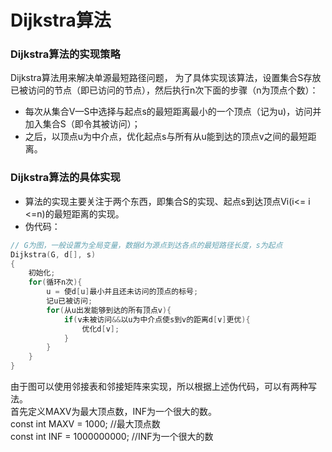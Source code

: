 # Dijkstra算法
### Dijkstra算法的实现策略
Dijkstra算法用来解决单源最短路径问题， 为了具体实现该算法，设置集合S存放已被访问的节点（即已访问的节点），然后执行n次下面的步骤（n为顶点个数）：
- 每次从集合V—S中选择与起点s的最短距离最小的一个顶点（记为u)，访问并加入集合S（即令其被访问）；
- 之后，以顶点u为中介点，优化起点s与所有从u能到达的顶点v之间的最短距离。
### Dijkstra算法的具体实现
- 算法的实现主要关注于两个东西，即集合S的实现、起点s到达顶点Vi(i<= i <=n)的最短距离的实现。
- 伪代码：
```c++
// G为图，一般设置为全局变量，数据d为源点到达各点的最短路径长度，s为起点
Dijkstra(G, d[], s)
{
    初始化;
    for(循环n次){
        u = 使d[u]最小并且还未访问的顶点的标号;
        记u已被访问;
        for(从u出发能够到达的所有顶点v){
            if(v未被访问&&以u为中介点使s到v的距离d[v]更优){
                优化d[v];
            }
        }
    }
}           
```
由于图可以使用邻接表和邻接矩阵来实现，所以根据上述伪代码，可以有两种写法。  
首先定义MAXV为最大顶点数，INF为一个很大的数。  
const int MAXV = 1000; //最大顶点数  
const int INF = 1000000000; //INF为一个很大的数  


